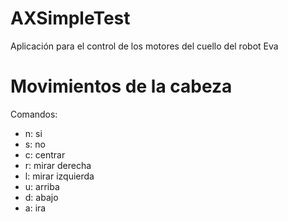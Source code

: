 # AXSimpleTest

Aplicación para el control de los motores del cuello del robot Eva

# Movimientos de la cabeza
Comandos:
- n: si
- s: no
- c: centrar
- r: mirar derecha
- l: mirar izquierda
- u: arriba
- d: abajo
- a: ira
